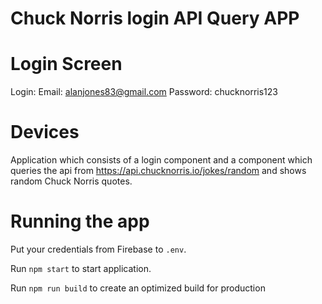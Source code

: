 # Chuck Norris login API Query APP

# Login Screen 

Login:
Email: alanjones83@gmail.com
Password: chucknorris123


# Devices

Application which consists of a login component and a component which queries the api from https://api.chucknorris.io/jokes/random and shows random Chuck Norris quotes.


# Running the app

Put your credentials from Firebase to `.env`.

Run `npm start` to start application.

Run `npm run build` to create an optimized build for production